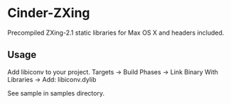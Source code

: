 Cinder-ZXing
============

Precompiled ZXing-2.1 static libraries for Max OS X and headers included.

Usage
-----

Add libiconv to your project. Targets -> Build Phases -> Link Binary With Libraries -> Add: libiconv.dylib

See sample in samples directory.